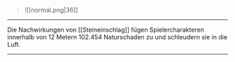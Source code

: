 > ![[normal.png|36]]

***
Die Nachwirkungen von [[Steineinschlag]] fügen Spielercharakteren innerhalb von 12 Metern 102.454 Naturschaden zu und schleudern sie in die Luft.


***
